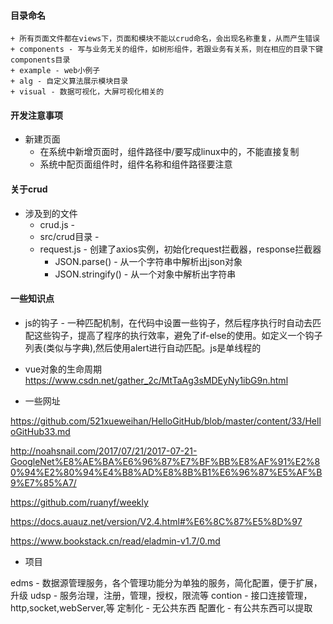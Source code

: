 



#### 目录命名
    + 所有页面文件都在views下，页面和模块不能以crud命名，会出现名称重复，从而产生错误
    + components - 写与业务无关的组件，如树形组件，若跟业务有关系，则在相应的目录下键components目录
    + example - web小例子
    + alg - 自定义算法展示模块目录
    + visual - 数据可视化，大屏可视化相关的


#### 开发注意事项

+ 新建页面
    + 在系统中新增页面时，组件路径中/要写成linux中的，不能直接复制
    + 系统中配页面组件时，组件名称和组件路径要注意



#### 关于crud

+ 涉及到的文件
  + crud.js - 
  + src/crud目录 - 
  + request.js - 创建了axios实例，初始化request拦截器，response拦截器
    + JSON.parse() - 从一个字符串中解析出json对象
    + JSON.stringify() - 从一个对象中解析出字符串



#### 一些知识点

+ js的钩子 - 一种匹配机制，在代码中设置一些钩子，然后程序执行时自动去匹配这些钩子，提高了程序的执行效率，避免了if-else的使用。如定义一个钩子列表(类似与字典),然后使用alert进行自动匹配。js是单线程的
+ vue对象的生命周期 https://www.csdn.net/gather_2c/MtTaAg3sMDEyNy1ibG9n.html







+ 一些网址

https://github.com/521xueweihan/HelloGitHub/blob/master/content/33/HelloGitHub33.md

http://noahsnail.com/2017/07/21/2017-07-21-GoogleNet%E8%AE%BA%E6%96%87%E7%BF%BB%E8%AF%91%E2%80%94%E2%80%94%E4%B8%AD%E8%8B%B1%E6%96%87%E5%AF%B9%E7%85%A7/

https://github.com/ruanyf/weekly

https://docs.auauz.net/version/V2.4.html#%E6%8C%87%E5%8D%97

https://www.bookstack.cn/read/eladmin-v1.7/0.md











+ 项目

edms - 数据源管理服务，各个管理功能分为单独的服务，简化配置，便于扩展，升级
udsp - 服务治理，注册，管理，授权，限流等
contion - 接口连接管理，http,socket,webServer,等
定制化 - 无公共东西
配置化 - 有公共东西可以提取







